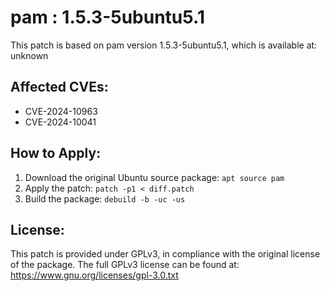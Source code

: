 # pam : 1.5.3-5ubuntu5.1

This patch is based on pam version 1.5.3-5ubuntu5.1, which is available at:
unknown

## Affected CVEs:
- CVE-2024-10963
- CVE-2024-10041

## How to Apply:
1. Download the original Ubuntu source package: `apt source pam`
2. Apply the patch: `patch -p1 < diff.patch`
3. Build the package: `debuild -b -uc -us`

## License:
This patch is provided under GPLv3, in compliance with the original license of the package.
The full GPLv3 license can be found at: https://www.gnu.org/licenses/gpl-3.0.txt
